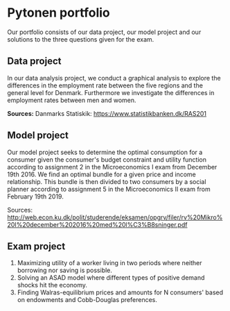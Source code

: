 # Pytonen portfolio

Our portfolio consists of our data project, our model project and our solutions to the three questions given for the exam. 


## Data project
In our data analysis project, we conduct a graphical analysis to explore the differences in the employment rate between the five regions and the general level for Denmark. Furthermore we investigate the differences in employment rates between men and women. 

**Sources:**
Danmarks Statiskik: https://www.statistikbanken.dk/RAS201


## Model project
Our model project seeks to determine the optimal consumption for a consumer given the consumer's budget constraint and utility function according to assignment 2 in the Microeconomics I exam from December 19th 2016. We find an optimal bundle for a given price and income relationship. 
This bundle is then divided to two consumers by a social planner according to assignment 5 in the Microeconomics II exam from February 19th 2019.

Sources: http://web.econ.ku.dk/polit/studerende/eksamen/opgrv/filer/rv%20Mikro%20I%20december%202016%20med%20l%C3%B8sninger.pdf


## Exam project
  1) Maximizing utility of a worker living in two periods where neither borrowing nor saving is possible.
  2) Solving an ASAD model where different types of positive demand shocks hit the economy.  
  3) Finding Walras-equilibrium prices and amounts for N consumers' based on endowments and Cobb-Douglas preferences.
